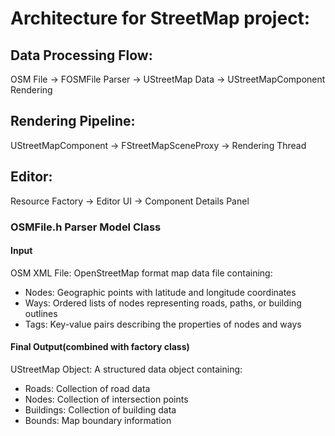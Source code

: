 
# Architecture for StreetMap project:
## Data Processing Flow:
OSM File → FOSMFile Parser → UStreetMap Data → UStreetMapComponent Rendering

## Rendering Pipeline:
UStreetMapComponent → FStreetMapSceneProxy → Rendering Thread

## Editor:
Resource Factory → Editor UI → Component Details Panel

### OSMFile.h Parser Model Class
#### Input 
OSM XML File: OpenStreetMap format map data file containing: 
- Nodes: Geographic points with latitude and longitude coordinates 
- Ways: Ordered lists of nodes representing roads, paths, or building outlines 
- Tags: Key-value pairs describing the properties of nodes and ways

#### Final Output(combined with factory class) 
UStreetMap Object: A structured data object containing:
- Roads: Collection of road data 
- Nodes: Collection of intersection points 
- Buildings: Collection of building data 
- Bounds: Map boundary information 
